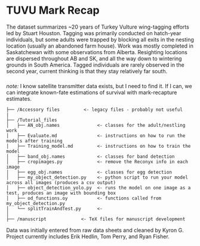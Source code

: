 # TUVU Mark Recap

The dataset summarizes ~20 years of Turkey Vulture wing-tagging efforts led by Stuart Houston. Tagging was primarily conducted on hatch-year individuals, but some adults were trapped by blocking all exits in the nesting location (usually an abandoned farm house). Work was mostly completed in Saskatchewan with some observations from Alberta. Resighting locations are dispersed throughout AB and SK, and all the way down to wintering grounds in South America. Tagged individuals are rarely observed in the second year, current thinking is that they stay relatively far south. 

### 
*note:* I know satellite transmitter data exists, but I need to find it. If I can, we can integrate known-fate estimations of survival with mark-recapture estimates.



```
├── /Accessory files         <- legacy files - probably not useful
|
├── /Tutorial_files
│   ├── AN_obj.names              <- classes for the adult/nestling work
│   ├── Evaluate.md               <- instructions on how to run the models after training 
│   ├── Training_model.md         <- instructions on how to train the model
│   ├── band_obj.names            <- classes for band detection 
│   ├── cropimages.py             <- remove the Reconyx info in each image
│   ├── egg_obj.names             <- classes for egg detection
│   ├── my_object_detection.py    <- python script to run your model across all images (produces a csv output)
│   ├── object_detection_yolo.py  <- runs the model on one image as a test, produces an image with bounding box
│   ├── od_functions.oy           <- functions called from my_object_detection.py
│   └── splitTrainAndTest.py      <- 
│
├── /manuscript 			<- TeX files for manuscript development	             
```


Data was initially entered from raw data sheets and cleaned by Kyron G. Project currently includes Erik Hedlin, Tom Perry, and Ryan Fisher.
